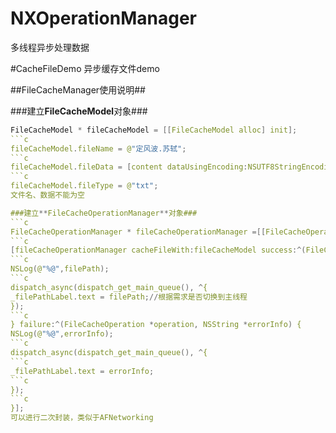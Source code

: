 # NXOperationManager
多线程异步处理数据

#CacheFileDemo
异步缓存文件demo

##FileCacheManager使用说明##

###建立**FileCacheModel**对象###
```c
FileCacheModel * fileCacheModel = [[FileCacheModel alloc] init];  
```c
fileCacheModel.fileName = @"定风波.苏轼";  
```c
fileCacheModel.fileData = [content dataUsingEncoding:NSUTF8StringEncoding];  
```c
fileCacheModel.fileType = @"txt";  
文件名、数据不能为空

###建立**FileCacheOperationManager**对象###
```c
FileCacheOperationManager * fileCacheOperationManager =[[FileCacheOperationManager alloc] initWithSearchPathModel:NXSearchPathModelCache rootFilePath:@"宋词.苏轼"];  
```c
[fileCacheOperationManager cacheFileWith:fileCacheModel success:^(FileCacheOperation *operation, NSString *filePath) { 
```c
NSLog(@"%@",filePath);  
```c
dispatch_async(dispatch_get_main_queue(), ^{  
_filePathLabel.text = filePath;//根据需求是否切换到主线程  
});  
```c
} failure:^(FileCacheOperation *operation, NSString *errorInfo) {  
NSLog(@"%@",errorInfo);  
```c
dispatch_async(dispatch_get_main_queue(), ^{ 
```c
_filePathLabel.text = errorInfo;  
```c
});  
```c
}];  
可以进行二次封装，类似于AFNetworking


